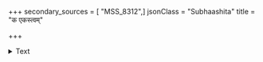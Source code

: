 +++
secondary_sources = [ "MSS_8312",]
jsonClass = "Subhaashita"
title = "क एकस्त्वम्"

+++

<details><summary>Text</summary>

क एकस्त्वं पुष्पायुध मम समाधिव्ययविधौ सुपर्वाणः सर्वे यदि कुसुमशस्त्रास् तदपि किम्।  
इतीवैनान् नूनं य इह सुमनोस्त्रत्वमनयत् स वः शास्ता शस्त्रं दिशतु दशदिङ्मारविजयी॥
</details>
